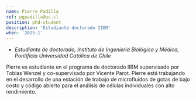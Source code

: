 ```yaml
---
name: Pierre Padilla
ref: pgpadilla@uc.cl
position: phd-student
description: 'Estudiante doctorado IIBM'
when: '2025-1'
---
```


- _Estudiante de doctorado, Instituto de Ingeniería Biológica y Médica, Pontificia Universidad Católica de Chile_

Pierre es estudiante en el programa de doctorado IIBM supervisado por Tobias Wenzel y co-supervisado por Vicente Parot. Pierre está trabajando en el desarrollo de una estación de trabajo de microfluidos de gotas de bajo costo y código abierto para el análisis de células individuales con alto rendimiento.